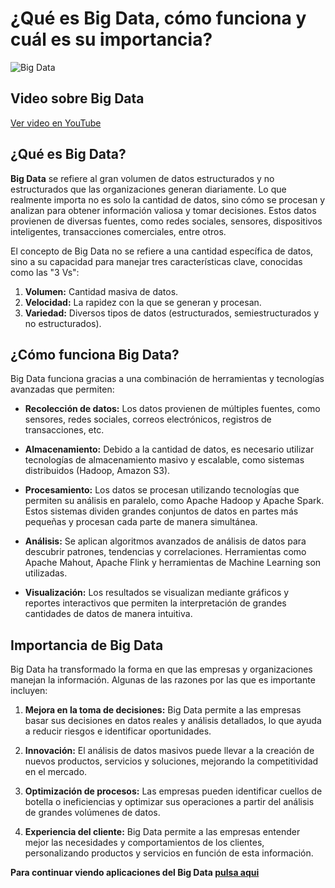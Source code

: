# ¿Qué es Big Data, cómo funciona y cuál es su importancia?

![Big Data](https://live.mrf.io/statics/i/ps/www.muylinux.com/wp-content/uploads/2019/06/bigdata.jpg?width=1200&enable=upscale "Big Data")

## Video sobre Big Data

[Ver video en YouTube](https://www.youtube.com/watch?v=bAyrObl7TYE)

## ¿Qué es Big Data?

**Big Data** se refiere al gran volumen de datos estructurados y no estructurados que las organizaciones generan diariamente. Lo que realmente importa no es solo la cantidad de datos, sino cómo se procesan y analizan para obtener información valiosa y tomar decisiones. Estos datos provienen de diversas fuentes, como redes sociales, sensores, dispositivos inteligentes, transacciones comerciales, entre otros.

El concepto de Big Data no se refiere a una cantidad específica de datos, sino a su capacidad para manejar tres características clave, conocidas como las "3 Vs":

1. **Volumen:** Cantidad masiva de datos.
2. **Velocidad:** La rapidez con la que se generan y procesan.
3. **Variedad:** Diversos tipos de datos (estructurados, semiestructurados y no estructurados).

## ¿Cómo funciona Big Data?

Big Data funciona gracias a una combinación de herramientas y tecnologías avanzadas que permiten:

- **Recolección de datos:** Los datos provienen de múltiples fuentes, como sensores, redes sociales, correos electrónicos, registros de transacciones, etc.
  
- **Almacenamiento:** Debido a la cantidad de datos, es necesario utilizar tecnologías de almacenamiento masivo y escalable, como sistemas distribuidos (Hadoop, Amazon S3).

- **Procesamiento:** Los datos se procesan utilizando tecnologías que permiten su análisis en paralelo, como Apache Hadoop y Apache Spark. Estos sistemas dividen grandes conjuntos de datos en partes más pequeñas y procesan cada parte de manera simultánea.

- **Análisis:** Se aplican algoritmos avanzados de análisis de datos para descubrir patrones, tendencias y correlaciones. Herramientas como Apache Mahout, Apache Flink y herramientas de Machine Learning son utilizadas.

- **Visualización:** Los resultados se visualizan mediante gráficos y reportes interactivos que permiten la interpretación de grandes cantidades de datos de manera intuitiva.

## Importancia de Big Data

Big Data ha transformado la forma en que las empresas y organizaciones manejan la información. Algunas de las razones por las que es importante incluyen:

1. **Mejora en la toma de decisiones:** Big Data permite a las empresas basar sus decisiones en datos reales y análisis detallados, lo que ayuda a reducir riesgos e identificar oportunidades.

2. **Innovación:** El análisis de datos masivos puede llevar a la creación de nuevos productos, servicios y soluciones, mejorando la competitividad en el mercado.

3. **Optimización de procesos:** Las empresas pueden identificar cuellos de botella o ineficiencias y optimizar sus operaciones a partir del análisis de grandes volúmenes de datos.

4. **Experiencia del cliente:** Big Data permite a las empresas entender mejor las necesidades y comportamientos de los clientes, personalizando productos y servicios en función de esta información.


**Para continuar viendo aplicaciones del Big Data [pulsa aqui](./BigData2.md)**




